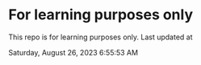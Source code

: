 # For learning purposes only
This repo is for learning purposes only.
Last updated at

Saturday, August 26, 2023 6:55:53 AM

